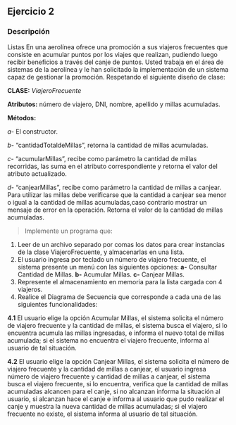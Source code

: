## Ejercicio 2
### Descripción

Listas
En una aerolínea ofrece una promoción a sus viajeros frecuentes que consiste en acumular puntos por los viajes que realizan,
pudiendo luego recibir beneficios a través del canje de puntos. Usted trabaja en el área de sistemas de la aerolínea y le han
solicitado la implementación de un sistema capaz de gestionar la promoción. Respetando el siguiente diseño de clase:

**CLASE:** *ViajeroFrecuente*

**Atributos:** número de viajero, DNI, nombre, apellido y millas acumuladas.

**Métodos:**

*a-* El constructor.

*b-* “cantidadTotaldeMillas”, retorna la cantidad de millas
acumuladas.

*c-* “acumularMillas”, recibe como parámetro la cantidad de millas recorridas, las suma en el atributo correspondiente y retorna el valor del atributo actualizado.

*d-* “canjearMillas”, recibe como parámetro la cantidad de millas a canjear. Para utilizar las millas debe verificarse que la cantidad a canjear sea menor o igual a la cantidad de millas acumuladas,caso contrario mostrar un mensaje de error en la operación. Retorna el valor de la cantidad de millas acumuladas.

> Implemente un programa que:

1. Leer de un archivo separado por comas los datos para crear
instancias de la clase ViajeroFrecuente, y almacenarlas en una
lista.
2. El usuario ingresa por teclado un número de viajero frecuente, el sistema presente un menú con las siguientes opciones: **a-** Consultar Cantidad de Millas. **b-** Acumular Millas. **c-** Canjear Millas.
3. Represente el almacenamiento en memoria para la lista cargada con 4 viajeros.
4. Realice el Diagrama de Secuencia que corresponde a cada una de las siguientes funcionalidades: 

**4.1** El usuario elige la opción Acumular Millas, el sistema solicita el número de viajero frecuente y la cantidad de millas, el sistema busca el viajero, si lo encuentra acumula las millas ingresadas, e informa el nuevo total de millas acumulada; si el sistema no encuentra el viajero frecuente, informa al usuario de tal situación.

**4.2** El usuario elige la opción Canjear Millas, el sistema solicita el número de viajero frecuente y la cantidad de millas a canjear, el usuario ingresa número de viajero frecuente y cantidad de millas a canjear, el sistema busca el viajero frecuente, si lo encuentra, verifica que la cantidad de millas acumuladas alcancen
para el canje, si no alcanzan informa la situación al usuario, si alcanzan hace el canje e informa al usuario que pudo realizar el canje y muestra la nueva cantidad de millas acumuladas; si el viajero frecuente no existe, el sistema informa al usuario de tal situación.
